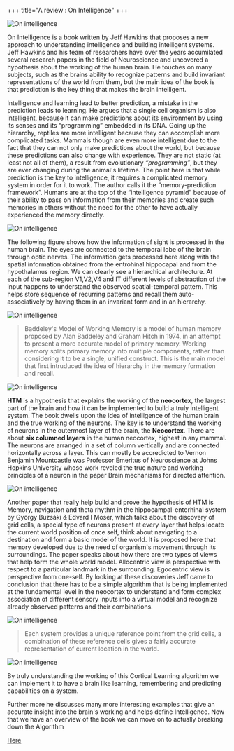 +++
title="A review : On Intelligence"
+++

![On intelligence](/img/onin.jpg)

On Intelligence is a book written by Jeff Hawkins that proposes a new approach to understanding intelligence and building intelligent 
systems. Jeff Hawkins and his team of researchers have over the years accumilated several research papers in the field of Neuroscience 
and uncovered a hypothesis about the working of the human brain. He touches on many subjects, such as the brains ability to recognize 
patterns  and build invariant representations of the world from them, but the main idea of the book is that prediction is the key thing 
that makes the brain intelligent.  

Intelligence and learning lead to better prediction, a mistake in the prediction leads to learning. He argues that a single cell organism
is also intelligent, because it can make predictions about its environment by using its senses and its “programming” embedded in its DNA.
Going up the hierarchy, reptiles are more intelligent because they can accomplish more complicated tasks. Mammals though are even more 
intelligent due to the fact that they can not only make predictions about the world, but because these predictions can also change with
experience. They are not static (at least not all of them), a result from evolutionary _“programming”_, but they are ever changing during 
the animal's lifetime. The point here is that while prediction is the key to intelligence, it requires a complicated memory system in order
for it to work. The author calls it the “memory-prediction framework”. Humans are at the top of the “intelligence pyramid” because of their
ability to pass on information from their memories and create such memories in others without the need for the other to have actually 
experienced the memory directly. 

![On intelligence](/img/entrohinal.jpg)

The following figure shows how the information of sight is processed in the human brain. The eyes are connected to the temporal lobe of the 
brain through optic nerves. The information gets processed here along with the spatial information obtained from the entrohinal hippocapal and from the hypothalamus
region. We can clearly see a hierarchical architecture. At each of the sub-region V1,V2,V4 and IT different levels of abstraction of the 
input happens to understand the observed spatial-temporal pattern. This helps store sequence of recurring patterns and recall them 
auto-associatively by having them in an invariant form and in an hierarchy.

![On intelligence](/img/vc.PNG)

>Baddeley's Model of Working Memory is a model of human memory proposed by Alan Baddeley and Graham Hitch in 1974, in an attempt to present a more accurate model of primary memory. Working memory splits primary memory into multiple components, rather than considering it to be a single, unified construct. This is the main model that first intruduced the idea of hierarchy in the memory formation and recall.

![On intelligence](/img/bm.PNG)

**HTM** is a hypothesis that explains the working of the **neocortex**, the largest part of the brain and how it can be implemented 
to build a truly intelligent system. The book dwells upon the idea of intelligence of the human brain and the true working of the neurons.
The key is to understand the working of neurons in the outermost layer of the brain, the **Neocortex**. There are about **six columned 
layers** in the human neocortex, highest in any mammal. The neurons are arranged in a set of column vertically and are connected 
horizontally across a layer. This can mostly be accredicted to Vernon Benjamin Mountcastle was Professor Emeritus of Neuroscience at 
Johns Hopkins University whose work reveled the true nature and working principles of a neuron in the paper Brain mechanisms for directed
attention.

![On intelligence](/img/br.PNG)

Another paper that really help build and prove the hypothesis of HTM is Memory, navigation and theta rhythm in the hippocampal-entorhinal
system by György Buzsáki & Edvard I Moser, which talks about the discovery of grid cells, a special type of neurons present at every layer
that helps locate the current world position of once self, think about navigating to a destination and form a basic model of the world.
It is proposed here that memory developed due to the need of organism's movement through its surroundings.
The paper speaks about how there are two types of views that help form the whole world model. Allocentric view is perspective with 
respect to a particular landmark in the surrounding. Egocentric view is perspective from one-self. By looking at these discoveries Jeff
came to conclusion that there has to be a simple algorithm that is being implemented at the fundamental level in the neocortex to 
understand and form complex association of different sensory inputs into a virtual model and recognize already observed patterns and
their combinations.

![On intelligence](/img/Capture11.PNG)

>Each system provides a unique reference point from the grid cells, a combination of these reference cells gives a fairly accurate representation of current location in the world.

![On intelligence](/img/Capture10.PNG)


By truly understanding the working of this Cortical Learning algorithm we can implement it to have a brain like learning, remembering 
and predicting capabilities on a system.

Further more he discusses many more interesting examples that give an accurate insight into the brain's working and helps define Intelligence.
Now that we have an overview of the book we can move on to actually breaking down the Algorithm 

[Here](https://sananara-aryabhata.netlify.com/post/htm)

